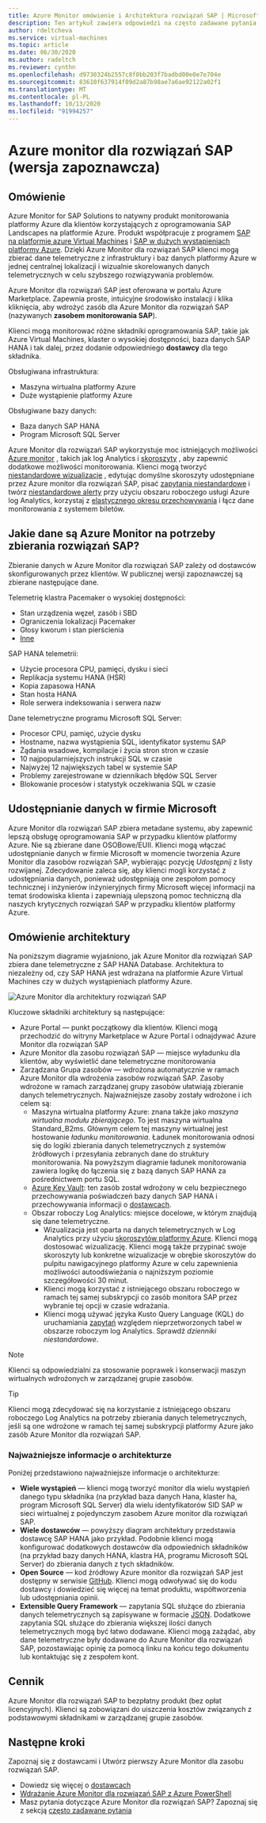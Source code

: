 ```yaml
---
title: Azure Monitor omówienie i Architektura rozwiązań SAP | Microsoft Docs
description: Ten artykuł zawiera odpowiedzi na często zadawane pytania dotyczące usługi Azure monitor dla rozwiązań SAP
author: rdeltcheva
ms.service: virtual-machines
ms.topic: article
ms.date: 06/30/2020
ms.author: radeltch
ms.reviewer: cynthn
ms.openlocfilehash: d9730324b2557c8f0bb203f7badbd00e0e7e704e
ms.sourcegitcommit: 83610f637914f09d2a87b98ae7a6ae92122a02f1
ms.translationtype: MT
ms.contentlocale: pl-PL
ms.lasthandoff: 10/13/2020
ms.locfileid: "91994257"
---
```

# <a name="azure-monitor-for-sap-solutions-preview"></a>Azure monitor dla rozwiązań SAP (wersja zapoznawcza)

## <a name="overview"></a>Omówienie

Azure Monitor for SAP Solutions to natywny produkt monitorowania platformy Azure dla klientów korzystających z oprogramowania SAP Landscapes na platformie Azure. Produkt współpracuje z programem [SAP na platformie azure Virtual Machines](./hana-get-started.md) i [SAP w dużych wystąpieniach platformy Azure](./hana-overview-architecture.md).
Dzięki Azure Monitor dla rozwiązań SAP klienci mogą zbierać dane telemetryczne z infrastruktury i baz danych platformy Azure w jednej centralnej lokalizacji i wizualnie skorelowanych danych telemetrycznych w celu szybszego rozwiązywania problemów.

Azure Monitor dla rozwiązań SAP jest oferowana w portalu Azure Marketplace. Zapewnia proste, intuicyjne środowisko instalacji i klika kliknięcia, aby wdrożyć zasób dla Azure Monitor dla rozwiązań SAP (nazywanych **zasobem monitorowania SAP**).

Klienci mogą monitorować różne składniki oprogramowania SAP, takie jak Azure Virtual Machines, klaster o wysokiej dostępności, baza danych SAP HANA i tak dalej, przez dodanie odpowiedniego **dostawcy** dla tego składnika.

Obsługiwana infrastruktura:

- Maszyna wirtualna platformy Azure
- Duże wystąpienie platformy Azure

Obsługiwane bazy danych:
- Baza danych SAP HANA
- Program Microsoft SQL Server

Azure Monitor dla rozwiązań SAP wykorzystuje moc istniejących możliwości [Azure monitor](../../../azure-monitor/overview.md) , takich jak log Analytics i [skoroszyty](../../../azure-monitor/platform/workbooks-overview.md) , aby zapewnić dodatkowe możliwości monitorowania. Klienci mogą tworzyć [niestandardowe wizualizacje](../../../azure-monitor/platform/workbooks-overview.md#getting-started) , edytując domyślne skoroszyty udostępniane przez Azure monitor dla rozwiązań SAP, pisać [zapytania niestandardowe](../../../azure-monitor/log-query/get-started-portal.md) i twórz [niestandardowe alerty](../../../azure-monitor/learn/tutorial-response.md) przy użyciu obszaru roboczego usługi Azure log Analytics, korzystaj z [elastycznego okresu przechowywania](../../../azure-monitor/platform/manage-cost-storage.md#change-the-data-retention-period) i łącz dane monitorowania z systemem biletów.

## <a name="what-data-does-azure-monitor-for-sap-solutions-collect"></a>Jakie dane są Azure Monitor na potrzeby zbierania rozwiązań SAP?

Zbieranie danych w Azure Monitor dla rozwiązań SAP zależy od dostawców skonfigurowanych przez klientów. W publicznej wersji zapoznawczej są zbierane następujące dane.

Telemetrię klastra Pacemaker o wysokiej dostępności:
- Stan urządzenia węzeł, zasób i SBD
- Ograniczenia lokalizacji Pacemaker
- Głosy kworum i stan pierścienia
- [Inne](https://github.com/ClusterLabs/ha_cluster_exporter/blob/master/doc/metrics.md)

SAP HANA telemetrii:
- Użycie procesora CPU, pamięci, dysku i sieci
- Replikacja systemu HANA (HSR)
- Kopia zapasowa HANA
- Stan hosta HANA
- Role serwera indeksowania i serwera nazw

Dane telemetryczne programu Microsoft SQL Server:
- Procesor CPU, pamięć, użycie dysku
- Hostname, nazwa wystąpienia SQL, identyfikator systemu SAP
- Żądania wsadowe, kompilacje i życia stron stron w czasie
- 10 najpopularniejszych instrukcji SQL w czasie
- Najwyżej 12 największych tabel w systemie SAP
- Problemy zarejestrowane w dziennikach błędów SQL Server
- Blokowanie procesów i statystyk oczekiwania SQL w czasie

## <a name="data-sharing-with-microsoft"></a>Udostępnianie danych w firmie Microsoft

Azure Monitor dla rozwiązań SAP zbiera metadane systemu, aby zapewnić lepszą obsługę oprogramowania SAP w przypadku klientów platformy Azure. Nie są zbierane dane OSOBowe/EUII.
Klienci mogą włączać udostępnianie danych w firmie Microsoft w momencie tworzenia Azure Monitor dla zasobów rozwiązań SAP, wybierając pozycję *Udostępnij* z listy rozwijanej.
Zdecydowanie zaleca się, aby klienci mogli korzystać z udostępniania danych, ponieważ udostępniają one zespołom pomocy technicznej i inżynierów inżynieryjnych firmy Microsoft więcej informacji na temat środowiska klienta i zapewniają ulepszoną pomoc techniczną dla naszych krytycznych rozwiązań SAP w przypadku klientów platformy Azure.

## <a name="architecture-overview"></a>Omówienie architektury

Na poniższym diagramie wyjaśniono, jak Azure Monitor dla rozwiązań SAP zbiera dane telemetryczne z SAP HANA Database. Architektura to niezależny od, czy SAP HANA jest wdrażana na platformie Azure Virtual Machines czy w dużych wystąpieniach platformy Azure.

![Azure Monitor dla architektury rozwiązań SAP](./media/azure-monitor-sap/azure-monitor-architecture.png)

Kluczowe składniki architektury są następujące:
- Azure Portal — punkt początkowy dla klientów. Klienci mogą przechodzić do witryny Marketplace w Azure Portal i odnajdywać Azure Monitor dla rozwiązań SAP
- Azure Monitor dla zasobu rozwiązań SAP — miejsce wyładunku dla klientów, aby wyświetlić dane telemetryczne monitorowania
- Zarządzana Grupa zasobów — wdrożona automatycznie w ramach Azure Monitor dla wdrożenia zasobów rozwiązań SAP. Zasoby wdrożone w ramach zarządzanej grupy zasobów ułatwiają zbieranie danych telemetrycznych. Najważniejsze zasoby zostały wdrożone i ich celem są:
   - Maszyna wirtualna platformy Azure: znana także jako *maszyna wirtualna modułu zbierającego*. To jest maszyna wirtualna Standard_B2ms. Głównym celem tej maszyny wirtualnej jest hostowanie *ładunku monitorowania*. Ładunek monitorowania odnosi się do logiki zbierania danych telemetrycznych z systemów źródłowych i przesyłania zebranych dane do struktury monitorowania. Na powyższym diagramie ładunek monitorowania zawiera logikę do łączenia się z bazą danych SAP HANA za pośrednictwem portu SQL.
   - [Azure Key Vault](../../../key-vault/general/basic-concepts.md): ten zasób został wdrożony w celu bezpiecznego przechowywania poświadczeń bazy danych SAP HANA i przechowywania informacji o [dostawcach](./azure-monitor-providers.md).
   - Obszar roboczy Log Analytics: miejsce docelowe, w którym znajdują się dane telemetryczne.
      - Wizualizacja jest oparta na danych telemetrycznych w Log Analytics przy użyciu [skoroszytów platformy Azure](../../../azure-monitor/platform/workbooks-overview.md). Klienci mogą dostosować wizualizację. Klienci mogą także przypinać swoje skoroszyty lub konkretne wizualizacje w obrębie skoroszytów do pulpitu nawigacyjnego platformy Azure w celu zapewnienia możliwości autoodświeżania o najniższym poziomie szczegółowości 30 minut.
      - Klienci mogą korzystać z istniejącego obszaru roboczego w ramach tej samej subskrypcji co zasób monitora SAP przez wybranie tej opcji w czasie wdrażania.
      - Klienci mogą używać języka Kusto Query Language (KQL) do uruchamiania [zapytań](../../../azure-monitor/log-query/log-query-overview.md) względem nieprzetworzonych tabel w obszarze roboczym log Analytics. Sprawdź *dzienniki niestandardowe*.

> [!Note]
> Klienci są odpowiedzialni za stosowanie poprawek i konserwacji maszyn wirtualnych wdrożonych w zarządzanej grupie zasobów.

> [!Tip]
> Klienci mogą zdecydować się na korzystanie z istniejącego obszaru roboczego Log Analytics na potrzeby zbierania danych telemetrycznych, jeśli są one wdrożone w ramach tej samej subskrypcji platformy Azure jako zasób Azure Monitor dla rozwiązań SAP.

### <a name="architecture-highlights"></a>Najważniejsze informacje o architekturze

Poniżej przedstawiono najważniejsze informacje o architekturze:
 - **Wiele wystąpień** — klienci mogą tworzyć monitor dla wielu wystąpień danego typu składnika (na przykład baza danych Hana, klaster ha, program Microsoft SQL Server) dla wielu identyfikatorów SID SAP w sieci wirtualnej z pojedynczym zasobem Azure monitor dla rozwiązań SAP.
 - **Wiele dostawców** — powyższy diagram architektury przedstawia dostawcę SAP HANA jako przykład. Podobnie klienci mogą konfigurować dodatkowych dostawców dla odpowiednich składników (na przykład bazy danych HANA, klastra HA, programu Microsoft SQL Server) do zbierania danych z tych składników.
 - **Open Source** — kod źródłowy Azure monitor dla rozwiązań SAP jest dostępny w serwisie [GitHub](https://github.com/Azure/AzureMonitorForSAPSolutions). Klienci mogą odwoływać się do kodu dostawcy i dowiedzieć się więcej na temat produktu, współtworzenia lub udostępniania opinii.
 - **Extensible Query Framework** — zapytania SQL służące do zbierania danych telemetrycznych są zapisywane w formacie [JSON](https://github.com/Azure/AzureMonitorForSAPSolutions/blob/master/sapmon/content/SapHana.json). Dodatkowe zapytania SQL służące do zbierania większej ilości danych telemetrycznych mogą być łatwo dodawane. Klienci mogą zażądać, aby dane telemetryczne były dodawane do Azure Monitor dla rozwiązań SAP, pozostawiając opinię za pomocą linku na końcu tego dokumentu lub kontaktując się z zespołem kont.

## <a name="pricing"></a>Cennik
Azure Monitor dla rozwiązań SAP to bezpłatny produkt (bez opłat licencyjnych). Klienci są zobowiązani do uiszczenia kosztów związanych z podstawowymi składnikami w zarządzanej grupie zasobów.

## <a name="next-steps"></a>Następne kroki

Zapoznaj się z dostawcami i Utwórz pierwszy Azure Monitor dla zasobu rozwiązań SAP.
 - Dowiedz się więcej o [dostawcach](./azure-monitor-providers.md)
 - [Wdrażanie Azure Monitor dla rozwiązań SAP z Azure PowerShell](azure-monitor-sap-quickstart-powershell.md)
 - Masz pytania dotyczące Azure Monitor dla rozwiązań SAP? Zapoznaj się z sekcją [często zadawane pytania](./azure-monitor-faq.md)
